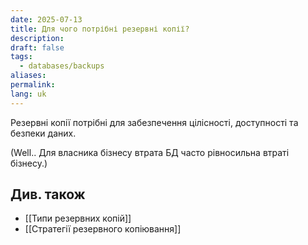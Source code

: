 ```yaml
---
date: 2025-07-13
title: Для чого потрібні резервні копії?
description: 
draft: false
tags:
  - databases/backups
aliases: 
permalink: 
lang: uk
---
```


Резервні копії потрібні для забезпечення цілісності, доступності та безпеки даних. 

(Well.. Для власника бізнесу втрата БД часто рівносильна втраті бізнесу.)

## Див. також

- [[Типи резервних копій]]
- [[Стратегії резервного копіювання]]